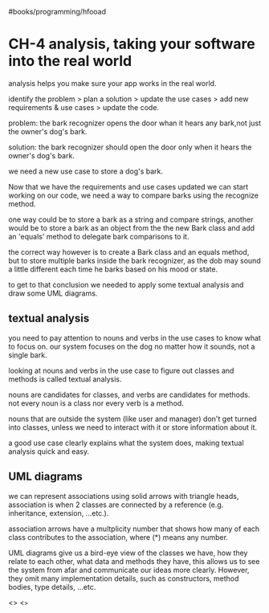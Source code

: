 #books/programming/hfooad 
# CH-4 analysis, taking your software into the real world

analysis helps you make sure your app works in the real world.

identify the problem > plan a solution > update the use cases > add new requirements & use cases > update the code.


problem: the bark recognizer opens the door whan it hears any bark,not just the owner's dog's bark.

solution: the bark recognizer should open the door only when it hears the owner's dog's bark.

we need a new use case to store a dog's bark.

Now that we have the requirements and use cases updated we can start working on our code, we need a way to compare barks using the recognize method.

one way could be to store a bark as a string and compare strings, another would be to store a bark as an object from the the new Bark class and add an 'equals' method to delegate bark comparisons to it.

the correct way however is to create a Bark class and an equals method, but to store multiple barks inside the bark recognizer, as the dob may sound a little different each time he barks based on his mood or state.

to get to that conclusion we needed to apply some textual analysis and draw some UML diagrams.

## textual analysis

you need to pay attention to nouns and verbs in the use cases to know what to focus on. our system focuses on the dog no matter how it sounds, not a single bark.

looking at nouns and verbs in the use case to figure out classes and methods is called textual analysis.

nouns are candidates for classes, and verbs are candidates for methods. not every noun is a class nor every verb is a method.

nouns that are outside the system (like user and manager) don't get turned into classes, unless we need to interact with it or store information about it.

a good use case clearly explains what the system does, making textual analysis quick and easy.

## UML diagrams

we can represent associations using solid arrows with triangle heads, association is when 2 classes are connected by a reference (e.g. inheritance, extension, ...etc.).

association arrows have a multplicity number that shows how many of each class contributes to the association, where (*) means any number.

UML diagrams give us a bird-eye view of the classes we have, how they relate to each other, what data and methods they have, this allows us to see the system from afar and communicate our ideas more clearly.
However, they omit many implementation details, such as constructors, method bodies, type details, ...etc.

<<uml of the correct solution>>
<<code for the final version>>